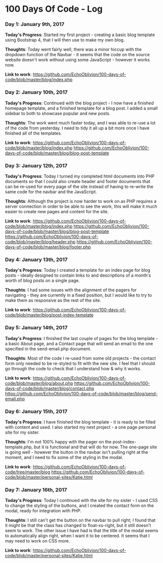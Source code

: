 # 100 Days Of Code - Log

### Day 1: January 9th, 2017

**Today's Progress**: Started my first project - creating a basic blog template using Bootstrap 4, that I will then use to make my own blog.

**Thoughts**: Today went fairly well, there was a minor hiccup with the dropdown function of the Navbar - it seems that the code on the source website doesn't work without using some JavaScript - however it works now.

**Link to work**: https://github.com/EchoOblivion/100-days-of-code/blob/master/blog/index.php

### Day 2: January 10th, 2017

**Today's Progress**: Continued with the blog project - I now have a finished homepage template, and a finished template for a blog post. I added a small sidebar to both to showcase popular and new posts.

**Thoughts**: The work went much faster today, and I was able to re-use a lot of the code from yesterday. I need to tidy it all up a bit more once I have finished all of the templates.

**Link to work**: https://github.com/EchoOblivion/100-days-of-code/blob/master/blog/index.php
                  https://github.com/EchoOblivion/100-days-of-code/blob/master/blog/blog-post-template

### Day 3: January 12th, 2017

**Today's Progress**: Today I turned my completed html documents into PHP documents so that I could also create header and footer documents that can be re-used for every page of the site instead of having to re-write the same code for the navbar and the JavaScript.

**Thoughts**: Although the project is now harder to work on as PHP requires a server connection in order to be able to see the work, this will make it much easier to create new pages and content for the site.

**Link to work**: https://github.com/EchoOblivion/100-days-of-code/blob/master/blog/index.php
                  https://github.com/EchoOblivion/100-days-of-code/blob/master/blog/blog-post-template
                  https://github.com/EchoOblivion/100-days-of-code/blob/master/blog/header.php
                  https://github.com/EchoOblivion/100-days-of-code/blob/master/blog/footer.php

### Day 4: January 13th, 2017

**Today's Progress**: Today I created a template for an index page for blog posts - ideally designed to contain links to and descriptions of a month's worth of blog posts on a single page.

**Thoughts**: I had some issues with the alignment of the pagers for navigating - they are currently in a fixed position, but I would like to try to make them as responsive as the rest of the site.

**Link to work**: https://github.com/EchoOblivion/100-days-of-code/blob/master/blog/post-index-template

### Day 5: January 14th, 2017

**Today's Progress**: I finished the last couple of pages for the blog template - a basic About page, and a Contact page that will send an email to the one specified in the send-email.php document.

**Thoughts**: Most of the code I re-used from some old projects - the contact form only needed to be re-styled to fit with the new site. I feel that I should go through the code to check that I understand how & why it works.

**Link to work**: https://github.com/EchoOblivion/100-days-of-code/blob/master/blog/about.php
                  https://github.com/EchoOblivion/100-days-of-code/blob/master/blog/contact.php
                  https://github.com/EchoOblivion/100-days-of-code/blob/master/blog/send-email.php

### Day 6: January 15th, 2017

**Today's Progress**: I have finished the blog template - it is ready to be filled with content and used. I also started my next project - a one page personal site for my sister.

**Thoughts**: I'm not 100% happy with the pager on the post-index-template.php, but it is functional and that will do for now. The one-page site is going well - however the button in the navbar isn't pulling right at the moment, and I need to fix some of the styling in the modal.

**Link to work**: https://github.com/EchoOblivion/100-days-of-code/tree/master/blog
                  https://github.com/EchoOblivion/100-days-of-code/blob/master/personal-sites/Katie.html

### Day 7: January 16th, 2017

**Today's Progress**: Today I continued with the site for my sister - I used CSS to change the styling of the buttons, and I created the contact form on the modal, ready for integration with PHP.

**Thoughts**: I still can't get the button on the navbar to pull right; I found that it might be that the class has changed to float-xs-right, but it still doesn't seem to work. The other issue I have had is that the title of the modal seems to automatically align right, when I want it to be centered. It seems that I may need to work on CSS more.

**Link to work**: https://github.com/EchoOblivion/100-days-of-code/blob/master/personal-sites/Katie.html
